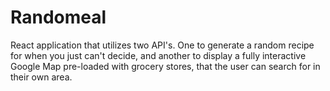 # Randomeal

React application that utilizes two API's. One to generate a random recipe for when you just can't decide, and another to display a fully interactive Google Map pre-loaded with grocery stores, that the user can search for in their own area.

